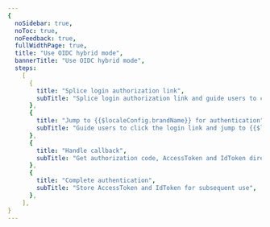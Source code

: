 ```yaml
---
{
  noSidebar: true,
  noToc: true,
  noFeedback: true,
  fullWidthPage: true,
  title: "Use OIDC hybrid mode",
  bannerTitle: "Use OIDC hybrid mode",
  steps:
    [
      {
        title: "Splice login authorization link",
        subTitle: "Splice login authorization link and guide users to click",
      },
      {
        title: "Jump to {{$localeConfig.brandName}} for authentication",
        subTitle: "Guide users to click the login link and jump to {{$localeConfig.brandName}} for authentication",
      },
      {
        title: "Handle callback",
        subTitle: "Get authorization code, AccessToken and IdToken directly on the front end",
      },
      {
        title: "Complete authentication",
        subTitle: "Store AccessToken and IdToken for subsequent use",
      },
    ],
}
---
```


<IntegrationDetail backLink="/guides/federation/oidc.html"/>
